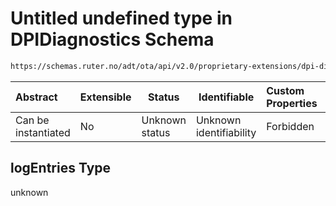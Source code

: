 # Untitled undefined type in DPIDiagnostics Schema

```txt
https://schemas.ruter.no/adt/ota/api/v2.0/proprietary-extensions/dpi-diagnostics.json#/examples/0/payload/stats/logEntries
```




| Abstract            | Extensible | Status         | Identifiable            | Custom Properties | Additional Properties | Access Restrictions | Defined In                                                                                                |
| :------------------ | ---------- | -------------- | ----------------------- | :---------------- | --------------------- | ------------------- | --------------------------------------------------------------------------------------------------------- |
| Can be instantiated | No         | Unknown status | Unknown identifiability | Forbidden         | Allowed               | none                | [dpi-diagnostics.json\*](../../schema/proprietary-extensions/dpi-diagnostics.json "open original schema") |

## logEntries Type

unknown
